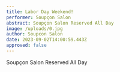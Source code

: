 ```yaml
---
title: Labor Day Weekend!
performer: Soupçon Salon
abstract: Soupçon Salon Reserved All Day
image: /uploads/0.jpg
author: Soupcon Salon
date: 2023-09-02T14:00:59.443Z
approved: false
---
```

Soupçon Salon Reserved All Day